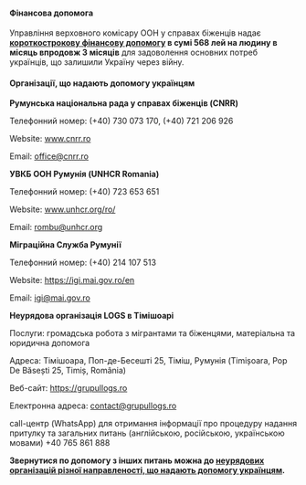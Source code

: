 
#### Фінансова допомога

Управління верховного комісару ООН у справах біженців надає **[короткострокову фінансову допомогу](/article/1b7df7599e70cba0f244ce6aa) в сумі 568 лей на людину в місяць впродовж 3 місяців**  для задоволення основних потреб українців, що залишили Україну через війну.

#### Організації, що надають допомогу українцям


**Румунська національна рада у справах біженців (CNRR)**

Телефонний номер: (+40) 730 073 170, (+40) 721 206 926

Website: www.cnrr.ro

Email: office@cnrr.ro


**УВКБ ООН Румунія (UNHCR Romania)**

Телефонний номер: (+40) 723 653 651

Website: www.unhcr.org/ro/

Email: rombu@unhcr.org

 

**Міграційна Служба Румунії**

Телефонний номер: (+40) 214 107 513

Website: https://igi.mai.gov.ro/en

Email: igi@mai.gov.ro


**Неурядова організація LOGS в Тімішоарі** 


Послуги: громадська робота з мігрантами та біженцями, матеріальна та юридична допомога

Адреса: Тімішоара, Поп-де-Бесешті 25, Тіміш, Румунія (Timișoara, Pop De Băsești 25, Timiș, România)

Веб-сайт: https://grupullogs.ro

Електронна адреса: contact@grupullogs.ro

сall-центр (WhatsApp) для отримання інформації про процедуру надання притулку та загальних питань (англійською, російською, українською мовами) +40 765 861 888

**Звернутися по допомогу з інших питань можна до [неурядових організацій різної направленості, що надають допомогу українцям](/article/1ec4c4b866b7e1cdeb3d556f2).**
